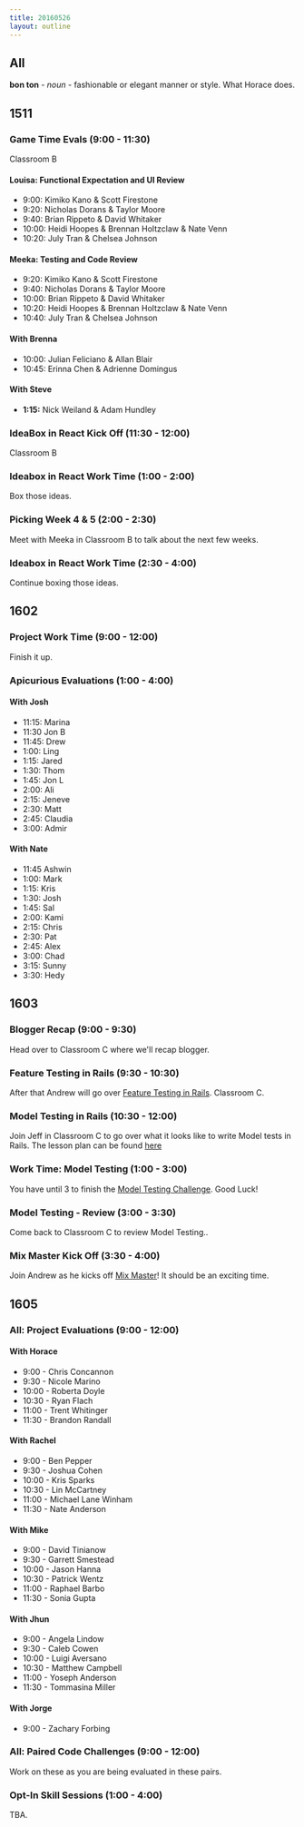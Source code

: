```yaml
---
title: 20160526
layout: outline
---
```


## All

**bon ton** - _noun_ - fashionable or elegant manner or style. What Horace does.


## 1511

### Game Time Evals (9:00 - 11:30)

Classroom B

#### Louisa: Functional Expectation and UI Review

* 9:00: Kimiko Kano & Scott Firestone
* 9:20: Nicholas Dorans & Taylor Moore
* 9:40: Brian Rippeto & David Whitaker
* 10:00: Heidi Hoopes & Brennan Holtzclaw & Nate Venn
* 10:20: July Tran & Chelsea Johnson

#### Meeka: Testing and Code Review

* 9:20: Kimiko Kano & Scott Firestone
* 9:40: Nicholas Dorans & Taylor Moore
* 10:00: Brian Rippeto & David Whitaker
* 10:20: Heidi Hoopes & Brennan Holtzclaw & Nate Venn
* 10:40: July Tran & Chelsea Johnson

#### With Brenna

- 10:00: Julian Feliciano & Allan Blair
- 10:45: Erinna Chen & Adrienne Domingus

#### With Steve

- **1:15:** Nick Weiland & Adam Hundley

### IdeaBox in React Kick Off (11:30 - 12:00)

Classroom B

### Ideabox in React Work Time (1:00 - 2:00)

Box those ideas.

### Picking Week 4 & 5 (2:00 - 2:30)

Meet with Meeka in Classroom B to talk about the next few weeks.

### Ideabox in React Work Time (2:30 - 4:00)

Continue boxing those ideas.

## 1602

### Project Work Time (9:00 - 12:00)

Finish it up.

### Apicurious Evaluations (1:00 - 4:00)

#### With Josh
- 11:15: Marina
- 11:30 Jon B
- 11:45: Drew
- 1:00: Ling
- 1:15: Jared
- 1:30: Thom
- 1:45: Jon L
- 2:00: Ali
- 2:15: Jeneve
- 2:30: Matt
- 2:45: Claudia
- 3:00: Admir

#### With Nate
- 11:45 Ashwin
- 1:00: Mark
- 1:15: Kris
- 1:30: Josh
- 1:45: Sal
- 2:00: Kami
- 2:15: Chris
- 2:30: Pat
- 2:45: Alex
- 3:00: Chad
- 3:15: Sunny
- 3:30: Hedy

## 1603

### Blogger Recap (9:00 - 9:30)

Head over to Classroom C where we'll recap blogger.

### Feature Testing in Rails (9:30 - 10:30)

After that Andrew will go over [Feature Testing in Rails](https://github.com/turingschool/lesson_plans/blob/master/ruby_02-web_applications_with_ruby/feature_testing_rails_applications_with_minitest_or_rspec.md). Classroom C.

### Model Testing in Rails (10:30 - 12:00)

Join Jeff in Classroom C to go over what it looks like to write Model tests in Rails. The lesson plan can be found [here](https://github.com/turingschool/lesson_plans/blob/master/ruby_02-web_applications_with_ruby/model_testing_in_rails.markdown)

###  Work Time: Model Testing (1:00 - 3:00)

You have until 3 to finish the [Model Testing Challenge](https://github.com/turingschool/challenges/blob/master/model_testing_rails.markdown). Good Luck!

### Model Testing - Review (3:00 - 3:30)

Come back to Classroom C to review Model Testing..

### Mix Master Kick Off (3:30 - 4:00)

Join Andrew as he kicks off [Mix Master](https://github.com/turingschool/lesson_plans/tree/master/ruby_02-web_applications_with_ruby/mix_master)! It should be an exciting time.


## 1605

### All: Project Evaluations (9:00 - 12:00)

#### With Horace
* 9:00 - Chris Concannon
* 9:30 - Nicole Marino
* 10:00 - Roberta Doyle
* 10:30 - Ryan Flach
* 11:00 - Trent Whitinger
* 11:30 - Brandon Randall

#### With Rachel
* 9:00 - Ben Pepper
* 9:30 - Joshua Cohen
* 10:00 - Kris Sparks
* 10:30 - Lin McCartney
* 11:00 - Michael Lane Winham
* 11:30 - Nate Anderson

#### With Mike
* 9:00 - David Tinianow
* 9:30 - Garrett Smestead
* 10:00 - Jason Hanna
* 10:30 - Patrick Wentz
* 11:00 - Raphael Barbo
* 11:30 - Sonia Gupta

#### With Jhun
* 9:00 - Angela Lindow
* 9:30 - Caleb Cowen
* 10:00 - Luigi Aversano
* 10:30 - Matthew Campbell
* 11:00 - Yoseph Anderson
* 11:30 - Tommasina Miller

#### With Jorge
* 9:00 - Zachary Forbing


### All: Paired Code Challenges (9:00 - 12:00)

Work on these as you are being evaluated in these pairs.

### Opt-In Skill Sessions (1:00 - 4:00)

TBA.
